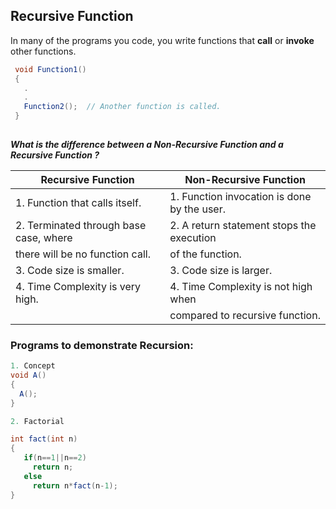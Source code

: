 ## Recursive Function

In many of the programs you code, you write functions that **call** or **invoke** other functions.

```Java
 void Function1()
 {
   .
   .
   Function2();  // Another function is called.
 }
 
 ```
 **_What is the difference between a Non-Recursive Function and a Recursive Function ?_**
 
 |           Recursive Function              |          Non-Recursive Function              |
 |-------------------------------------------|----------------------------------------------|
 | 1. Function that calls itself.            | 1. Function invocation is done by the user.  |
 | 2. Terminated through base case, where    | 2. A return statement stops the execution    |
 |          there will be no function call.  |       of the function.                       |
 | 3. Code size is smaller.                  | 3. Code size is larger.                      |
 | 4. Time Complexity is very high.          | 4. Time Complexity is not high when          |
 |                                           |    compared to recursive function.           |
 
 ### Programs to demonstrate Recursion:
 
 ```Java
 1. Concept 
 void A()
 {
   A();
 }
 
 2. Factorial
 
 int fact(int n)
 {
    if(n==1||n==2)
      return n;
    else
      return n*fact(n-1);
 }
 
 
 ```
